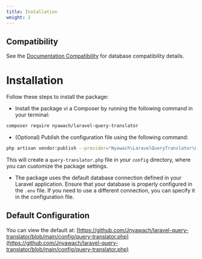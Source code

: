```yaml
---
title: Installation
weight: 2
---
```


## Compatibility
See the [Documentation Compatibility](docs/index.md#database-compatibility) for database compatibility details.

# Installation
Follow these steps to install the package:
-  Install the package vi a Composer by running the following command in your terminal:
```bash
composer require nyawach/laravel-query-translator
```
- (Optional) Publish the configuration file using the following command:
```bash
php artisan vendor:publish --provider="Nyawach\LaravelQueryTranslator\QueryTranslatorProvider" --tag="config"
```
This will create a `query-translator.php` file in your `config` directory, where you can customize the package settings.

- The package uses the default database connection defined in your Laravel application. Ensure that your database is properly configured in the `.env` file. If
you need to use a different connection, you can specify it in the configuration file.

## Default Configuration
You can view the default at: [https://github.com/Jnyawach/laravel-query-translator/blob/main/config/query-translator.php](https://github.com/Jnyawach/laravel-query-translator/blob/main/config/query-translator.php)